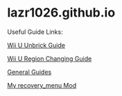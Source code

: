 # lazr1026.github.io

Useful Guide Links:

[Wii U Unbrick Guide](https://lazr1026.github.io/unbrick)

[Wii U Region Changing Guide](https://lazr1026.github.io/regionchange)

[General Guides](https://lazr1026.github.io/Guides/)

[My recovery_menu Mod](https://github.com/Lazr1026/recovery_menu)
